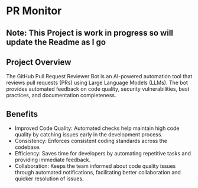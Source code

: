 # PR Monitor

## Note: This Project is work in progress so will update the Readme as I go

## Project Overview
The GitHub Pull Request Reviewer Bot is an AI-powered automation tool that reviews pull requests (PRs) using Large Language Models (LLMs). The bot provides automated feedback on code quality, security vulnerabilities, best practices, and documentation completeness.


## Benefits
- Improved Code Quality: Automated checks help maintain high code quality by catching issues early in the development process.
- Consistency: Enforces consistent coding standards across the codebase.
- Efficiency: Saves time for developers by automating repetitive tasks and providing immediate feedback.
- Collaboration: Keeps the team informed about code quality issues through automated notifications, facilitating better collaboration and quicker resolution of issues.

